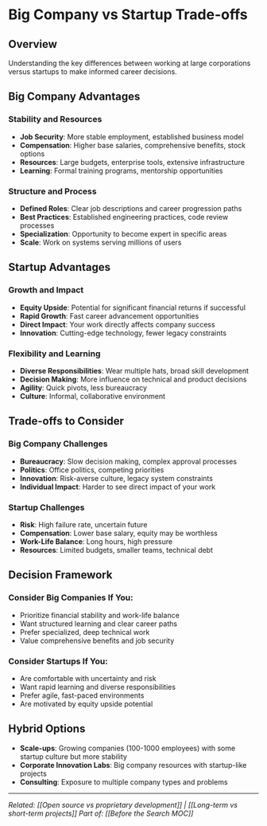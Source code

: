 # Big Company vs Startup Trade-offs

## Overview
Understanding the key differences between working at large corporations versus startups to make informed career decisions.

## Big Company Advantages

### Stability and Resources
- **Job Security**: More stable employment, established business model
- **Compensation**: Higher base salaries, comprehensive benefits, stock options
- **Resources**: Large budgets, enterprise tools, extensive infrastructure
- **Learning**: Formal training programs, mentorship opportunities

### Structure and Process
- **Defined Roles**: Clear job descriptions and career progression paths
- **Best Practices**: Established engineering practices, code review processes
- **Specialization**: Opportunity to become expert in specific areas
- **Scale**: Work on systems serving millions of users

## Startup Advantages

### Growth and Impact
- **Equity Upside**: Potential for significant financial returns if successful
- **Rapid Growth**: Fast career advancement opportunities
- **Direct Impact**: Your work directly affects company success
- **Innovation**: Cutting-edge technology, fewer legacy constraints

### Flexibility and Learning
- **Diverse Responsibilities**: Wear multiple hats, broad skill development
- **Decision Making**: More influence on technical and product decisions
- **Agility**: Quick pivots, less bureaucracy
- **Culture**: Informal, collaborative environment

## Trade-offs to Consider

### Big Company Challenges
- **Bureaucracy**: Slow decision making, complex approval processes
- **Politics**: Office politics, competing priorities
- **Innovation**: Risk-averse culture, legacy system constraints
- **Individual Impact**: Harder to see direct impact of your work

### Startup Challenges
- **Risk**: High failure rate, uncertain future
- **Compensation**: Lower base salary, equity may be worthless
- **Work-Life Balance**: Long hours, high pressure
- **Resources**: Limited budgets, smaller teams, technical debt

## Decision Framework

### Consider Big Companies If You:
- Prioritize financial stability and work-life balance
- Want structured learning and clear career paths
- Prefer specialized, deep technical work
- Value comprehensive benefits and job security

### Consider Startups If You:
- Are comfortable with uncertainty and risk
- Want rapid learning and diverse responsibilities
- Prefer agile, fast-paced environments
- Are motivated by equity upside potential

## Hybrid Options
- **Scale-ups**: Growing companies (100-1000 employees) with some startup culture but more stability
- **Corporate Innovation Labs**: Big company resources with startup-like projects
- **Consulting**: Exposure to multiple company types and problems

---
*Related: [[Open source vs proprietary development]] | [[Long-term vs short-term projects]]*
*Part of: [[Before the Search MOC]]*